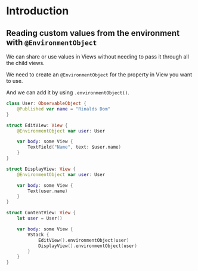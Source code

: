 # Introduction

## Reading custom values from the environment with `@EnvironmentObject`

We can share or use values in Views without needing to pass it through all the child views.

We need to create an `@EnvironmentObject` for the property in View you want to use.

And we can add it by using `.environmentObject()`.

```swift
class User: ObservableObject {
    @Published var name = "Rinalds Dom"
}

struct EditView: View {
    @EnvironmentObject var user: User

    var body: some View {
        TextField("Name", text: $user.name)
    }
}

struct DisplayView: View {
    @EnvironmentObject var user: User

    var body: some View {
        Text(user.name)
    }
}

struct ContentView: View {
    let user = User()

    var body: some View {
        VStack {
            EditView().environmentObject(user)
            DisplayView().environmentObject(user)
        }
    }
}
```
